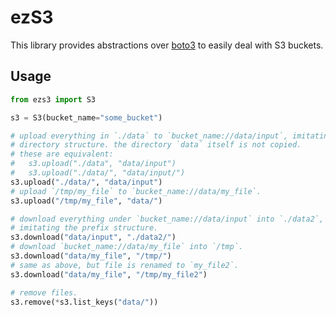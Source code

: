 # ezS3

This library provides abstractions over [boto3](https://pypi.org/project/boto3/) to easily deal with S3 buckets.


## Usage

```python
from ezs3 import S3

s3 = S3(bucket_name="some_bucket")

# upload everything in `./data` to `bucket_name://data/input`, imitating the
# directory structure. the directory `data` itself is not copied.
# these are equivalent:
#   s3.upload("./data", "data/input")
#   s3.upload("./data/", "data/input/")
s3.upload("./data/", "data/input")
# upload `/tmp/my_file` to `bucket_name://data/my_file`.
s3.upload("/tmp/my_file", "data/")

# download everything under `bucket_name://data/input` into `./data2`,
# imitating the prefix structure.
s3.download("data/input", "./data2/")
# download `bucket_name://data/my_file` into `/tmp`.
s3.download("data/my_file", "/tmp/")
# same as above, but file is renamed to `my_file2`.
s3.download("data/my_file", "/tmp/my_file2")

# remove files.
s3.remove(*s3.list_keys("data/"))
```
